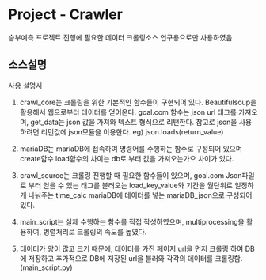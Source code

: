 # Project - Crawler 
승부예측 프로젝트 진행에 필요한 데이터 크롤링소스
연구용으로만 사용하였음

## 소스설명
사용 설명서
1. crawl_core는 크롤링을 위한 기본적인 함수들이 구현되어 있다.
Beautifulsoup을 활용해서 웹으로부터 데이터를 얻어온다.
goal.com 함수는 json url 태그를 가져오며, get_data는 json 값을 가져와 텍스트 형식으로 리턴한다.
참고로 json을 사용하려면 리턴값에 json모듈을 이용한다.
eg) json.loads(return_value)

2. mariaDB는 mariaDB에 접속하여 명령어를 수행하는 함수로 구성되어 있으며
create함수 load함수의 차이는 db로 부터 값을 가져오는가으 차이가 있다.

3. crawl_source는 크롤링 진행할 때 필요한 함수들이 있으며,
goal.com Json파일로 부터 얻을 수 있는 태그를 불러오는 load_key_value와
기간을 월단위로 일정하게 나눠주는 time_calc
mariaDB에 데이터를 넣는 mariaDB_json으로 구성되어 있다.

4. main_script는 실제 수행하는 함수를 직접 작성하였으며,
multiprocessing을 활용하여, 병렬처리로 크롤링의 속도를 높였다.

5. 데이터가 양이 많고 크기 때문에, 데이터를 가진 페이지 url을 먼저 크롤링 하여 DB에 저장하고
추가적으로 DB에 저장된 url을 불러와 각각의 데이터를 크롤링함. (main_script.py)
